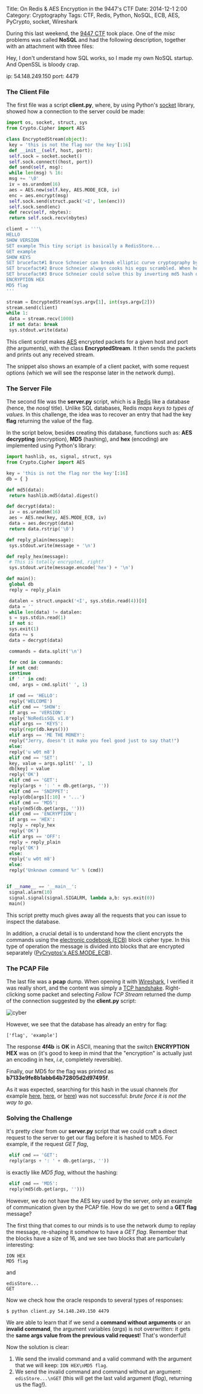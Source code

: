 Title: On Redis & AES Encryption in the 9447's CTF
Date: 2014-12-1 2:00
Category: Cryptography
Tags: CTF, Redis, Python, NoSQL, ECB, AES, PyCrypto, socket, Wireshark

During this last weekend, the [9447 CTF](https://9447.plumbing/home) took place. One of the *misc* problems was called **NoSQL** and had the following description, together with an attachment with three files:

 Hey, I don't understand how SQL works, so I made my own NoSQL startup. And OpenSSL is bloody crap.

 ip: 54.148.249.150
 port: 4479


### The Client File

The first file was a script **client.py**, where, by using Python's [socket](https://docs.python.org/2/library/socket.html) library, showed how a connection to the server could be made:

```py
import os, socket, struct, sys
from Crypto.Cipher import AES

class EncryptedStream(object):
 key = 'this is not the flag nor the key'[:16]
 def __init__(self, host, port):
 self.sock = socket.socket()
 self.sock.connect((host, port))
 def send(self, msg):
 while len(msg) % 16:
 msg += '\0'
 iv = os.urandom(16)
 aes = AES.new(self.key, AES.MODE_ECB, iv)
 enc = aes.encrypt(msg)
 self.sock.send(struct.pack('<I', len(enc)))
 self.sock.send(enc)
 def recv(self, nbytes):
 return self.sock.recv(nbytes)

client = '''\
HELLO
SHOW VERSION
SET example This tiny script is basically a RedisStore...
GET example
SHOW KEYS
SET brucefact#1 Bruce Schneier can break elliptic curve cryptography by bending it into a circle
SET brucefact#2 Bruce Schneier always cooks his eggs scrambled. When he wants hardboiled eggs, he unscrambles them
SET brucefact#3 Bruce Schneier could solve this by inverting md5 hash of the flag
ENCRYPTION HEX
MD5 flag
'''

stream = EncryptedStream(sys.argv[1], int(sys.argv[2]))
stream.send(client)
while 1:
 data = stream.recv(1000)
 if not data: break
 sys.stdout.write(data)
```

This client script makes [AES](http://en.wikipedia.org/wiki/Advanced_Encryption_Standard) encrypted packets for a given host and port (the arguments), with the class **EncryptedStream**. It then sends the packets and prints out any received stream.

The snippet also shows an example of a client packet, with some request options (which we will see the response later in the network dump).


### The Server File

The second file was the **server.py** script, which is a [Redis](http://redis.io/) like a database (hence, the *nosql* title). Unlike SQL databases, Redis *maps keys to types of values*. In this challenge, the idea was to recover an entry that had the key **flag** returning the value of the flag.

In the script below, besides creating this database, functions such as: **AES decrypting** (encryption), **MD5** (hashing), and **hex** (encoding) are implemented using Python's library:

```py
import hashlib, os, signal, struct, sys
from Crypto.Cipher import AES

key = 'this is not the flag nor the key'[:16]
db = { }

def md5(data):
 return hashlib.md5(data).digest()

def decrypt(data):
 iv = os.urandom(16)
 aes = AES.new(key, AES.MODE_ECB, iv)
 data = aes.decrypt(data)
 return data.rstrip('\0')

def reply_plain(message):
 sys.stdout.write(message + '\n')

def reply_hex(message):
 # This is totally encrypted, right?
 sys.stdout.write(message.encode('hex') + '\n')

def main():
 global db
 reply = reply_plain

 datalen = struct.unpack('<I', sys.stdin.read(4))[0]
 data = ''
 while len(data) != datalen:
 s = sys.stdin.read(1)
 if not s:
 sys.exit(1)
 data += s
 data = decrypt(data)

 commands = data.split('\n')

 for cmd in commands:
 if not cmd:
 continue
 if ' ' in cmd:
 cmd, args = cmd.split(' ', 1)

 if cmd == 'HELLO':
 reply('WELCOME')
 elif cmd == 'SHOW':
 if args == 'VERSION':
 reply('NoRedisSQL v1.0')
 elif args == 'KEYS':
 reply(repr(db.keys()))
 elif args == 'ME THE MONEY':
 reply("Jerry, doesn't it make you feel good just to say that!")
 else:
 reply('u w0t m8')
 elif cmd == 'SET':
 key, value = args.split(' ', 1)
 db[key] = value
 reply('OK')
 elif cmd == 'GET':
 reply(args + ': ' + db.get(args, ''))
 elif cmd == 'SNIPPET':
 reply(db[args][:10] + '...')
 elif cmd == 'MD5':
 reply(md5(db.get(args, '')))
 elif cmd == 'ENCRYPTION':
 if args == 'HEX':
 reply = reply_hex
 reply('OK')
 elif args == 'OFF':
 reply = reply_plain
 reply('OK')
 else:
 reply('u w0t m8')
 else:
 reply('Unknown command %r' % (cmd))


if __name__ == '__main__':
 signal.alarm(10)
 signal.signal(signal.SIGALRM, lambda a,b: sys.exit(0))
 main()
```

This script pretty much gives away all the requests that you can issue to inspect the database.

In addition, a crucial detail is to understand how the client encrypts the commands using the [electronic codebook (ECB)](http://en.wikipedia.org/wiki/Block_cipher_mode_of_operation#Electronic_codebook_.28ECB.29) block cipher type. In this type of operation the message is divided into blocks that are encrypted separately ([PyCryptos's AES.MODE_ECB](https://www.dlitz.net/software/pycrypto/api/2.6/)).



### The PCAP File

The last file was a **pcap** dump. When opening it with [Wireshark](http://singularity-sh.vercel.app/wiresharking-for-fun-or-profit.html), I verified it was really short, and the content was simply a [TCP handshake](http://www.inetdaemon.com/tutorials/internet/tcp/3-way_handshake.shtml). Right-clicking some packet and selecting *Follow TCP Stream* returned the dump of the connection suggested by the **client.py** script:

![cyber](http://i.imgur.com/2Y6aaW1.png)

However, we see that the database has already an entry for flag:

```
['flag', 'example']
```

The response **4f4b** is **OK** in ASCII, meaning that the switch **ENCRYPTION HEX** was on (it's good to keep in mind that the "encryption" is actually just an encoding in hex, *i.e*, completely reversible).

Finally, our MD5 for the flag was printed as **b7133e9fe8b1abb64b72805d2d97495f**.

As it was expected, searching for this hash in the usual channels (for example [here](http://hash-killer.com/), [here](http://www.md5this.com/), or [here](http://www.hashkiller.co.uk/)) was not successful: *brute force it is not the way to go*.


### Solving the Challenge

It's pretty clear from our **server.py** script that we could craft a direct request to the server to get our flag before it is hashed to MD5. For example, if the request *GET flag*,

```py
 elif cmd == 'GET':
 reply(args + ': ' + db.get(args, ''))
```

is exactly like *MD5 flag*, without the hashing:

```py
 elif cmd == 'MD5':
 reply(md5(db.get(args, '')))
```

However, we do not have the AES key used by the server, only an example of communication given by the PCAP file. How do we get to send a **GET flag** message?

The first thing that comes to our minds is to use the network dump to replay the message, re-shaping it somehow to have a *GET flag*. Remember that the blocks have a size of 16, and we see two blocks that are particularly interesting:

```
ION HEX
MD5 flag
```

and

```
edisStore...
GET
```

Now we check how the oracle responds to several types of responses:

```
$ python client.py 54.148.249.150 4479
```
We are able to learn that if we send a **command without arguments** or an **invalid command**, the argument variables (*args*) is not overwritten: it gets the **same args value from the previous valid request**! That's wonderful!

Now the solution is clear:

1. We send the invalid command and a valid command with the argument that we will keep: ```ION HEX\nMD5 flag```.
2. We send the invalid command and command without an argument: ```edisStore...\nGET``` (this will get the last valid argument (*flag*), returning us the flag!).
 

